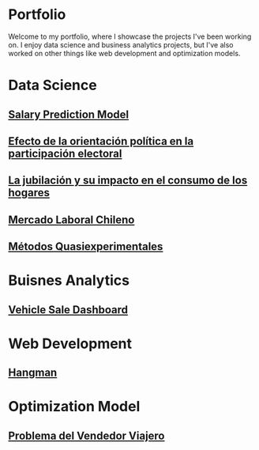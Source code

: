 # Portfolio

Welcome to my portfolio, where I showcase the projects I've been working on. I enjoy data science and business analytics projects, but I've also worked on other things like web development and optimization models.


# Data Science
## [Salary Prediction Model](https://github.com/antoniaarias/Modelo-de-Clasificaci-n-de-Sueldo-c-r-Carrera/tree/main)

## [Efecto de la orientación política en la participación electoral](https://github.com/antoniaarias/Efecto-de-la-tendencia-pol-tica-en-participacion-electoral)

## [La jubilación y su impacto en el consumo de los hogares](https://github.com/antoniaarias/La-jubilaci-n-y-su-impacto-en-el-consumo-de-los-hogares)

## [Mercado Laboral Chileno](https://github.com/antoniaarias/Mercado-Laboral-Chileno)

## [Métodos Quasiexperimentales](https://github.com/antoniaarias/La-jubilaci-n-y-su-impacto-en-el-consumo-de-los-hogares)

# Buisnes Analytics
## [Vehicle Sale Dashboard](https://app.powerbi.com/links/TG2uu5pVwJ?ctid=36b6d413-3b6f-481a-bc9d-6689b511cafa&pbi_source=linkShare&bookmarkGuid=aeb004e3-716c-4258-9d9d-cd151c72f889)


# Web Development
## [Hangman](https://github.com/antoniaarias/Hangman)

# Optimization Model
## [Problema del Vendedor Viajero](https://github.com/antoniaarias/Problema-del-Vendedor-Viajero)




